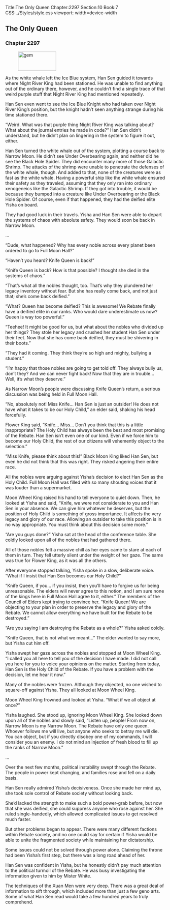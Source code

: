 Title:The Only Queen 
Chapter:2297 
Section:10 
Book:7 
CSS:../Styles/style.css 
viewport: width=device-width
  
## The Only Queen
### Chapter 2297
  
<figure>
	<img src="../Images/gem.gif" alt="gem" id="gem" width="120" height="60" />
</figure>
  

  
As the white whale left the Ice Blue system, Han Sen guided it towards where Night River King had been stationed. He was unable to find anything out of the ordinary there, however, and he couldn’t find a single trace of that weird purple stuff that Night River King had mentioned repeatedly.

Han Sen even went to see the Ice Blue Knight who had taken over Night River King’s position, but the knight hadn’t seen anything strange during his time stationed there.

“Weird. What was that purple thing Night River King was talking about? What about the journal entries he made in code?” Han Sen didn’t understand, but he didn’t plan on lingering in the system to figure it out, either.

Han Sen turned the white whale out of the system, plotting a course back to Narrow Moon. He didn’t see Under Overbearing again, and neither did he see the Black Hole Spider. They did encounter many more of those Galactic Shrimp. The attacks of the shrimp were unable to penetrate the defenses of the white whale, though. And added to that, none of the creatures were as fast as the white whale. Having a powerful ship like the white whale ensured their safety as they traveled, assuming that they only ran into ordinary xenogeneics like the Galactic Shrimp. If they got into trouble, it would be because they bumped into a creature like Under Overbearing or the Black Hole Spider. Of course, even if that happened, they had the deified elite Yisha on board.

They had good luck in their travels. Yisha and Han Sen were able to depart the systems of chaos with absolute safety. They would soon be back in Narrow Moon.

…

“Dude, what happened? Why has every noble across every planet been ordered to go to Full Moon Hall?”

“Haven’t you heard? Knife Queen is back!”

“Knife Queen is back? How is that possible? I thought she died in the systems of chaos.”

“That’s what all the nobles thought, too. That’s why they plundered her legacy inventory without fear. But she has really come back, and not just that; she’s come back deified.”

“What? Queen has become deified? This is awesome! We Rebate finally have a deified elite in our ranks. Who would dare underestimate us now? Queen is way too powerful.”

“Teehee! It might be good for us, but what about the nobles who divided up her things? They stole her legacy and crushed her student Han Sen under their feet. Now that she has come back deified, they must be shivering in their boots.”

“They had it coming. They think they’re so high and mighty, bullying a student.”

“I’m happy that those nobles are going to get told off. They always bully us, don’t they? And we can never fight back! Now that they are in trouble… Well, it’s what they deserve.”

As Narrow Moon’s people were discussing Knife Queen’s return, a serious discussion was being held in Full Moon Hall.

“No, absolutely not! Miss Knife… Han Sen is just an outsider! He does not have what it takes to be our Holy Child,” an elder said, shaking his head forcefully.

Flower King said, “Knife… Miss… Don’t you think that this is a little inappropriate? The Holy Child has always been the best and most promising of the Rebate. Han Sen isn’t even one of our kind. Even if we force him to become our Holy Child, the rest of our citizens will vehemently object to the selection.”

“Miss Knife, please think about this!” Black Moon King liked Han Sen, but even he did not think that this was right. They risked angering their entire race.

All the nobles were arguing against Yisha’s decision to elect Han Sen as the Holy Child. Full Moon Hall was filled with so many shouting voices that it was louder than a supermarket.

Moon Wheel King raised his hand to tell everyone to quiet down. Then, he looked at Yisha and said, “Knife, we were not considerate to you and Han Sen in your absence. We can give him whatever he deserves, but the position of Holy Child is something of gross importance. It affects the very legacy and glory of our race. Allowing an outsider to take this position is in no way appropriate. You must think about this decision some more.”

“Are you guys done?” Yisha sat at the head of the conference table. She coldly looked upon all of the nobles that had gathered there.

All of those nobles felt a massive chill as her eyes came to stare at each of them in turn. They fell utterly silent under the weight of her gaze. The same was true for Flower King, as it was all the others.

After everyone stopped talking, Yisha spoke in a slow, deliberate voice. “What if I insist that Han Sen becomes our Holy Child?”

“Knife Queen, if you… if you insist, then you’ll have to forgive us for being unreasonable. The elders will never agree to this notion, and I am sure none of the kings here in Full Moon Hall agree to it, either.” The members of the Council of Elders kept trying to convince her. “Knife Queen! We are objecting to your plan in order to preserve the legacy and glory of the Rebate. We cannot allow everything we have built for the Rebate to be destroyed.”

“Are you saying I am destroying the Rebate as a whole?” Yisha asked coldly.

“Knife Queen, that is not what we meant…” The elder wanted to say more, but Yisha cut him off.

Yisha swept her gaze across the nobles and stopped at Moon Wheel King. “I called you all here to tell you of the decision I have made. I did not call you here for you to voice your opinions on the matter. Starting from today, Han Sen is the Holy Child of the Rebate. If you have a problem with the decision, let me hear it now.”

Many of the nobles were frozen. Although they objected, no one wished to square-off against Yisha. They all looked at Moon Wheel King.

Moon Wheel King frowned and looked at Yisha. “What if we all object at once?”

Yisha laughed. She stood up, ignoring Moon Wheel King. She looked down upon all of the nobles and slowly said, “Listen up, people! From now on, Narrow Moon is my Narrow Moon. The Rebate have only one queen. Whoever follows me will live, but anyone who seeks to betray me will die. You can object, but if you directly disobey one of my commands, I will consider you an enemy. I do not mind an injection of fresh blood to fill up the ranks of Narrow Moon.”

…

Over the next few months, political instability swept through the Rebate. The people in power kept changing, and families rose and fell on a daily basis.

Han Sen really admired Yisha’s decisiveness. Once she made her mind up, she took sole control of Rebate society without looking back.

She’d lacked the strength to make such a bold power-grab before, but now that she was deified, she could suppress anyone who rose against her. She ruled single-handedly, which allowed complicated issues to get resolved much faster.

But other problems began to appear. There were many different factions within Rebate society, and no one could say for certain if Yisha would be able to unite the fragmented society while maintaining her dictatorship.

Some issues could not be solved through power alone. Claiming the throne had been Yisha’s first step, but there was a long road ahead of her.

Han Sen was confident in Yisha, but he honestly didn’t pay much attention to the political turmoil of the Rebate. He was busy investigating the information given to him by Mister White.

The techniques of the Xuan Men were very deep. There was a great deal of information to sift through, which included more than just a few geno arts. Some of what Han Sen read would take a few hundred years to truly comprehend.